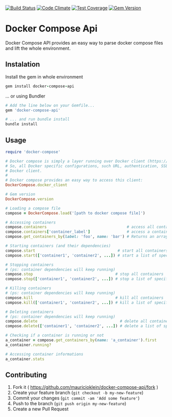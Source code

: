 [![Build Status](https://travis-ci.org/mauricioklein/docker-compose-api.svg?branch=develop)](https://travis-ci.org/mauricioklein/docker-compose-api)
[![Code Climate](https://codeclimate.com/github/mauricioklein/docker-compose-api/badges/gpa.svg)](https://codeclimate.com/github/mauricioklein/docker-compose-api)
[![Test Coverage](https://codeclimate.com/github/mauricioklein/docker-compose-api/badges/coverage.svg)](https://codeclimate.com/github/mauricioklein/docker-compose-api/coverage)
[![Gem Version](https://badge.fury.io/rb/docker-compose-api.svg)](https://badge.fury.io/rb/docker-compose-api)

# Docker Compose Api

Docker Compose API provides an easy way to parse docker compose files and lift the whole environment.

## Instalation

Install the gem in whole environment

```ruby
gem install docker-compose-api
```

... or using Bundler

```ruby
# Add the line below on your Gemfile...
gem 'docker-compose-api'

# ... and run bundle install
bundle install
```

## Usage

```ruby
require 'docker-compose'

# Docker compose is simply a layer running over Docker client (https://github.com/swipely/docker-api).
# So, all Docker specific configurations, such URL, authentication, SSL, etc, must be made directly on
# Docker client.
#
# Docker compose provides an easy way to access this client:
DockerCompose.docker_client

# Gem version
DockerCompose.version

# Loading a compose file
compose = DockerCompose.load('[path to docker compose file]')

# Accessing containers
compose.containers                                   # access all containers
compose.containers['container_label']                # access a container by its label (DEPRECATED)
compose.get_containers_by(label: 'foo', name: 'bar') # Returns an array of all containers with label = 'foo' and name = bar

# Starting containers (and their dependencies)
compose.start                                    # start all containers
compose.start(['container1', 'container2', ...]) # start a list of specific containers

# Stopping containers
# (ps: container dependencies will keep running)
compose.stop                                    # stop all containers
compose.stop(['container1', 'container2', ...]) # stop a list of specific containers

# Killing containers
# (ps: container dependencies will keep running)
compose.kill                                    # kill all containers
compose.kill(['container1', 'container2', ...]) # kill a list of specific containers

# Deleting containers
# (ps: container dependencies will keep running)
compose.delete                                    # delete all containers
compose.delete(['container1', 'container2', ...]) # delete a list of specific containers

# Checking if a container is running or not
a_container = compose.get_containers_by(name: 'a_container').first
a_container.running?

# Accessing container informations
a_container.stats
```

## Contributing

1. Fork it ( https://github.com/mauricioklein/docker-compose-api/fork )
2. Create your feature branch (`git checkout -b my-new-feature`)
3. Commit your changes (`git commit -am 'Add some feature'`)
4. Push to the branch (`git push origin my-new-feature`)
5. Create a new Pull Request
